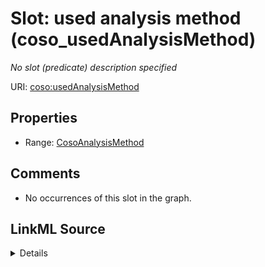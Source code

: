 

# Slot: used analysis method (coso_usedAnalysisMethod)


_No slot (predicate) description specified_







URI: [coso:usedAnalysisMethod](http://w3id.org/coso/v1/contaminoso#usedAnalysisMethod)



<!-- no inheritance hierarchy -->








## Properties

* Range: [CosoAnalysisMethod](../classes/CosoAnalysisMethod.md)





## Comments

* No occurrences of this slot in the graph.



## LinkML Source

<details>

```yaml
name: coso_usedAnalysisMethod
description: No slot (predicate) description specified
title: used analysis method
comments:
- No occurrences of this slot in the graph.
from_schema: sawgraph-kg
rank: 1000
domain: coso_ContaminantObservation
slot_uri: coso:usedAnalysisMethod
alias: coso_usedAnalysisMethod
subproperty_of: sosa_usedProcedure
range: coso_AnalysisMethod

```
</details>